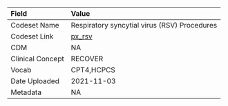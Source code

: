 |Field            |Value                                        |
|:----------------|:--------------------------------------------|
|Codeset Name     |Respiratory syncytial virus (RSV) Procedures |
|Codeset Link     |[px_rsv](https://github.com/PEDSnet/Variable-Dictionary/blob/main/procedures/px_rsv.csv)|
|CDM              |NA                                           |
|Clinical Concept |RECOVER                                      |
|Vocab            |CPT4,HCPCS                                   |
|Date Uploaded    |2021-11-03                                   |
|Metadata         |NA                                           |
